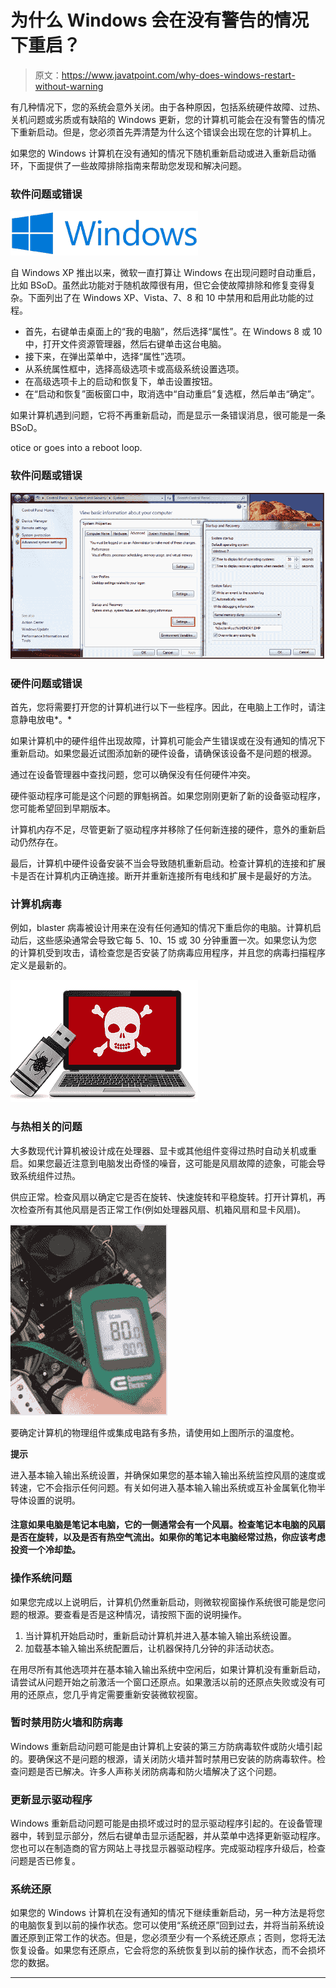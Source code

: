 # 为什么 Windows 会在没有警告的情况下重启？

> 原文：<https://www.javatpoint.com/why-does-windows-restart-without-warning>

有几种情况下，您的系统会意外关闭。由于各种原因，包括系统硬件故障、过热、关机问题或劣质或有缺陷的 Windows 更新，您的计算机可能会在没有警告的情况下重新启动。但是，您必须首先弄清楚为什么这个错误会出现在您的计算机上。

如果您的 Windows 计算机在没有通知的情况下随机重新启动或进入重新启动循环，下面提供了一些故障排除指南来帮助您发现和解决问题。

### 软件问题或错误

![Why does Windows restart without warning](img/3487f6414ca5d9c218b57fde2157642e.png)

自 Windows XP 推出以来，微软一直打算让 Windows 在出现问题时自动重启，比如 BSoD。虽然此功能对于随机故障很有用，但它会使故障排除和修复变得复杂。下面列出了在 Windows XP、Vista、7、8 和 10 中禁用和启用此功能的过程。

*   首先，右键单击桌面上的“我的电脑”，然后选择“属性”。在 Windows 8 或 10 中，打开文件资源管理器，然后右键单击这台电脑。
*   接下来，在弹出菜单中，选择“属性”选项。
*   从系统属性框中，选择高级选项卡或高级系统设置选项。
*   在高级选项卡上的启动和恢复下，单击设置按钮。
*   在“启动和恢复”面板窗口中，取消选中“自动重启”复选框，然后单击“确定”。

如果计算机遇到问题，它将不再重新启动，而是显示一条错误消息，很可能是一条 BSoD。

otice or goes into a reboot loop.

### 软件问题或错误

![Why does Windows restart without warning](img/ebc1a8440d9be484e5a84db0ad28551f.png)

### 硬件问题或错误

首先，您将需要打开您的计算机进行以下一些程序。因此，在电脑上工作时，请注意静电放电*。*

如果计算机中的硬件组件出现故障，计算机可能会产生错误或在没有通知的情况下重新启动。如果您最近试图添加新的硬件设备，请确保该设备不是问题的根源。

通过在设备管理器中查找问题，您可以确保没有任何硬件冲突。

硬件驱动程序可能是这个问题的罪魁祸首。如果您刚刚更新了新的设备驱动程序，您可能希望回到早期版本。

计算机内存不足，尽管更新了驱动程序并移除了任何新连接的硬件，意外的重新启动仍然存在。

最后，计算机中硬件设备安装不当会导致随机重新启动。检查计算机的连接和扩展卡是否在计算机内正确连接。断开并重新连接所有电线和扩展卡是最好的方法。

### 计算机病毒

例如，blaster 病毒被设计用来在没有任何通知的情况下重启你的电脑。计算机启动后，这些感染通常会导致它每 5、10、15 或 30 分钟重置一次。如果您认为您的计算机受到攻击，请检查您是否安装了防病毒应用程序，并且您的病毒扫描程序定义是最新的。

![Why does Windows restart without warning](img/7ffcb17de43a1a44782583927e6f51d2.png)

### 与热相关的问题

大多数现代计算机被设计成在处理器、显卡或其他组件变得过热时自动关机或重启。如果您最近注意到电脑发出奇怪的噪音，这可能是风扇故障的迹象，可能会导致系统组件过热。

供应正常。检查风扇以确定它是否在旋转、快速旋转和平稳旋转。打开计算机，再次检查所有其他风扇是否正常工作(例如处理器风扇、机箱风扇和显卡风扇)。

![Why does Windows restart without warning](img/8531cb784c7e9ca60ebb80c47a04a1be.png)

要确定计算机的物理组件或集成电路有多热，请使用如上图所示的温度枪。

**提示**

进入基本输入输出系统设置，并确保如果您的基本输入输出系统监控风扇的速度或转速，它不会指示任何问题。有关如何进入基本输入输出系统或互补金属氧化物半导体设置的说明。

#### 注意如果电脑是笔记本电脑，它的一侧通常会有一个风扇。检查笔记本电脑的风扇是否在旋转，以及是否有热空气流出。如果你的笔记本电脑经常过热，你应该考虑投资一个冷却垫。

### 操作系统问题

如果您完成以上说明后，计算机仍然重新启动，则微软视窗操作系统很可能是您问题的根源。要查看是否是这种情况，请按照下面的说明操作。

1.  当计算机开始启动时，重新启动计算机并进入基本输入输出系统设置。
2.  加载基本输入输出系统配置后，让机器保持几分钟的非活动状态。

在用尽所有其他选项并在基本输入输出系统中空闲后，如果计算机没有重新启动，请尝试从问题开始之前激活一个窗口还原点。如果激活以前的还原点失败或没有可用的还原点，您几乎肯定需要重新安装微软视窗。

### 暂时禁用防火墙和防病毒

Windows 重新启动问题可能是由计算机上安装的第三方防病毒软件或防火墙引起的。要确保这不是问题的根源，请关闭防火墙并暂时禁用已安装的防病毒软件。检查问题是否已解决。许多人声称关闭防病毒和防火墙解决了这个问题。

### 更新显示驱动程序

Windows 重新启动问题可能是由损坏或过时的显示驱动程序引起的。在设备管理器中，转到显示部分，然后右键单击显示适配器，并从菜单中选择更新驱动程序。您也可以在制造商的官方网站上寻找显示器驱动程序。完成驱动程序升级后，检查问题是否已修复。

### 系统还原

如果您的 Windows 计算机在没有通知的情况下继续重新启动，另一种方法是将您的电脑恢复到以前的操作状态。您可以使用“系统还原”回到过去，并将当前系统设置还原到正常工作的状态。但是，您必须至少有一个系统还原点；否则，您将无法恢复设备。如果您有还原点，它会将您的系统恢复到以前的操作状态，而不会损坏您的数据。

* * *